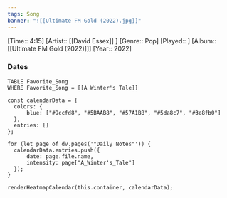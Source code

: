 ```yaml
---
tags: Song  
banner: "![[Ultimate FM Gold (2022).jpg]]"
---
```

[Time:: 4:15]
[Artist:: [[David Essex]] ]
[Genre:: Pop]
[Played:: ]
[Album:: [[Ultimate FM Gold (2022)]]]
[Year:: 2022]
### Dates
````dataview
TABLE Favorite_Song
WHERE Favorite_Song = [[A Winter's Tale]]
````
  ```dataviewjs
const calendarData = { 
	colors: { 
		blue: ["#9ccfd8", "#5BAAB8", "#57A1BB", "#5da8c7", "#3e8fb0"] 
	}, 
	entries: [] 
}; 

for (let page of dv.pages('"Daily Notes"')) { 
	calendarData.entries.push({ 
		date: page.file.name, 
		intensity: page["A_Winter's_Tale"]
	}); 
} 

renderHeatmapCalendar(this.container, calendarData);
```
